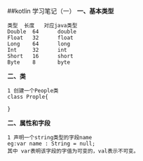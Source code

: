 ##kotlin 学习笔记（一）
**一、基本类型**
```
类型	长度   对应java类型
Double 	64      double
Float 	32      float
Long 	64      long
Int 	32      int
Short 	16      short
Byte 	8       byte
```

**二、类**
```
1 创建一个People类
class Prople{

}

```

**二、属性和字段**
```
1 声明一个string类型的字段name
eg:var name : String = null;
其中 var表明该字段的字值为可变的，val表示不可变。
```